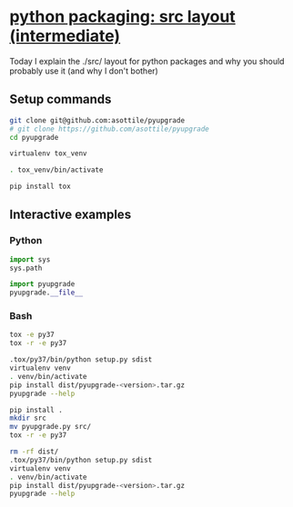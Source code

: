 # [python packaging: src layout (intermediate)](https://youtu.be/sW1qUZ_nSXk)

Today I explain the ./src/ layout for python packages and why you should probably use it (and why I don't bother)

## Setup commands

```bash
git clone git@github.com:asottile/pyupgrade
# git clone https://github.com/asottile/pyupgrade
cd pyupgrade

virtualenv tox_venv

. tox_venv/bin/activate

pip install tox
```

## Interactive examples

### Python

```python
import sys
sys.path

import pyupgrade
pyupgrade.__file__
```

### Bash

```bash
tox -e py37
tox -r -e py37

.tox/py37/bin/python setup.py sdist
virtualenv venv
. venv/bin/activate
pip install dist/pyupgrade-<version>.tar.gz
pyupgrade --help

pip install .
mkdir src
mv pyupgrade.py src/
tox -r -e py37

rm -rf dist/
.tox/py37/bin/python setup.py sdist
virtualenv venv
. venv/bin/activate
pip install dist/pyupgrade-<version>.tar.gz
pyupgrade --help
```
